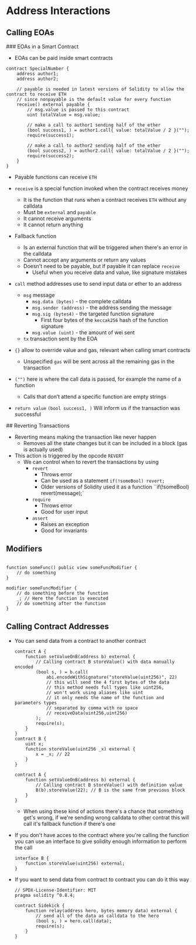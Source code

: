 # Address Interactions

## Calling EOAs

### EOAs in a Smart Contract

-   EOAs can be paid inside smart contracts

```Solidity
contract SpecialNumber {
    address author1;
    address author2;

    // payable is needed in latest versions of Solidity to allow the contract to receive ETH
    // since nonpayable is the default value for every function
    receive() external payable {
        // msg.value is passed to this contract
        uint totalValue = msg.value;

        // make a call to author1 sending half of the ether
        (bool success1, ) = author1.call{ value: totalValue / 2 }("");
        require(success1);

        // make a call to author2 sending half of the ether
        (bool success2, ) = author2.call{ value: totalValue / 2 }("");
        require(success2);
    }
}
```

-   Payable functions can receive `ETH`
-   `receive` is a special function invoked when the contract receives money

    -   It is the function that runs when a contract receives `ETH` without any calldata
    -   Must be `external` and `payable`
    -   It cannot receive arguments
    -   It cannot return anything

-   Fallback function
    -   Is an external function that will be triggered when there's an error in the calldata
    -   Cannot accept any arguments or return any values
    -   Doesn't need to be payable, but if payable it can replace `receive`
        -   Useful when you receive data and value, like signature mistakes
-   `call` method addresses use to send input data or ether to an address
    -   `msg` message
        -   `msg.data (bytes)` - the complete calldata
        -   `msg.sender (address)` - the address sending the message
        -   `msg.sig (bytes4)` - the targeted function signature
            -   First four bytes of the `keccak256` hash of the function signature
        -   `msg.value (uint)` - the amount of wei sent
    -   `tx` transaction sent by the EOA
-   `{}` allow to override value and gas, relevant when calling smart contracts
    -   Unspecified `gas` will be sent across all the remaining gas in the transaction
-   `("")` here is where the call data is passed, for example the name of a function
    -   Calls that don’t attend a specific function are empty strings
-   `return value` `(bool success1, )` Will inform us if the transaction was successful

## Reverting Transactions

-   Reverting means making the transaction like never happen
    -   Removes all the state changes but it can be included in a block (gas is actually used)
-   This action is triggered by the opcode `REVERT`
    -   We can control when to revert the transactions by using
        -   `revert`
            -   Throws error
            -   Can be used as a statement `if(!someBool) revert;`
            -   Older versions of Solidity used it as a function ``if(!someBool) revert(message);`
        -   `require`
            -   Throws error
            -   Good for user input
        -   `assert`
            -   Raises an exception
            -   Good for invariants

## Modifiers

```Solidity

function someFunc() public view someFuncModifier {
    // do something
}

modifier someFuncModifier {
    // do something before the function
    _; // Here the function is executed
    // do something after the function
}
```

## Calling Contract Addresses

-   You can send data from a contract to another contract

    ```Solidity
    contract A {
        function setValueOnB(address b) external {
            // Calling contract B storeValue() with data manually encoded
            (bool s, ) = b.call(
                abi.encodeWithSignature("storeValue(uint256)", 22)
                // this will send the 4 first bytes of the data
                // this method needs full types like uint256,
                // won't work using aliases like uint
                // it only needs the name of the function and parameters types
                // separated by comma with no space
                // receiveData(uint256,uint256)
            );
            require(s);
        }
    }
    contract B {
        uint x;
        function storeValue(uint256 _x) external {
            x = _x; // 22
        }
    }
    ```

    ```Solidity
    contract A {
        function setValueOnB(address b) external {
            // Calling contract B storeValue() with definition value
            B(b).storeValue(22); // B is the same from previous block
        }
    }
    ```

    -   When using these kind of actions there's a chance that something get's wrong, if we're sending wrong calldata to other contrat this will call it's fallback function if there's one

-   If you don't have acces to the contract where you're calling the function you can use an interface to give solidity enough information to perform the call

    ```Solidity
    interface B {
        function storeValue(uint256) external;
    }
    ```

-   If you want to send data from contract to contract you can do it this way

    ```Solidity
    // SPDX-License-Identifier: MIT
    pragma solidity ^0.8.4;

    contract Sidekick {
        function relay(address hero, bytes memory data) external {
            // send all of the data as calldata to the hero
            (bool s, ) = hero.call(data);
            require(s);
        }
    }
    ```
